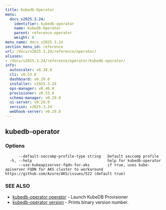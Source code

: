 ```yaml
---
title: Kubedb-Operator
menu:
  docs_v2025.3.24:
    identifier: kubedb-operator
    name: Kubedb-Operator
    parent: reference-operator
    weight: 0
menu_name: docs_v2025.3.24
section_menu_id: reference
url: /docs/v2025.3.24/reference/operator/
aliases:
- /docs/v2025.3.24/reference/operator/kubedb-operator/
info:
  autoscaler: v0.38.0
  cli: v0.53.0
  dashboard: v0.29.0
  installer: v2025.3.24
  ops-manager: v0.40.0
  provisioner: v0.53.0
  schema-manager: v0.29.0
  ui-server: v0.29.0
  version: v2025.3.24
  webhook-server: v0.29.0
---
```


## kubedb-operator



### Options

```
      --default-seccomp-profile-type string   Default seccomp profile
  -h, --help                                  help for kubedb-operator
      --use-kubeapiserver-fqdn-for-aks        if true, uses kube-apiserver FQDN for AKS cluster to workaround https://github.com/Azure/AKS/issues/522 (default true)
```

### SEE ALSO

* [kubedb-operator operator](/docs/v2025.3.24/reference/operator/kubedb-operator_operator)	 - Launch KubeDB Provisioner
* [kubedb-operator version](/docs/v2025.3.24/reference/operator/kubedb-operator_version)	 - Prints binary version number.

